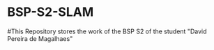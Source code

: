 # BSP-S2-SLAM

#This Repository stores the work of the BSP S2 of the student "David Pereira de Magalhaes"
